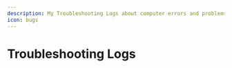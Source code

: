 ```yaml
---
description: My Troubleshooting Logs about computer errors and problems.
icon: bugs
---
```


# Troubleshooting Logs

